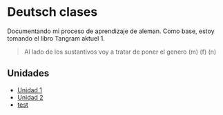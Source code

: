 # Deutsch clases
Documentando mi proceso de aprendizaje de aleman. Como base, estoy tomando el 
libro Tangram aktuel 1.

> Al lado de los sustantivos voy a tratar de poner el genero (m) (f) (n)

## Unidades
* [Unidad 1](https://github.com/alancampora/deutsch/blob/master/unidad-1.md) 
* [Unidad 2](https://github.com/alancampora/deutsch/blob/master/unidad-2.md) 
* [test](test.md) 
